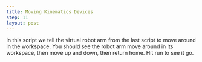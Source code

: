 ```yaml
---
title: Moving Kinematics Devices
step: 11
layout: post
---
```


In this script we tell the virtual robot arm from the last script to move around in the workspace. You should see the robot arm move around in its workspace, then move up and down, then return home. Hit run to see it go. 

<script src="https://gist.github.com/madhephaestus/00cc16caabed35dde4e5.js"></script>
